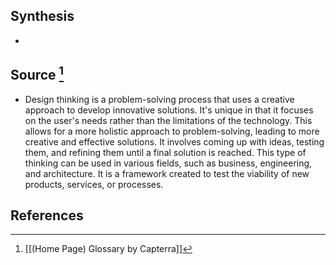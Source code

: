 ## Synthesis
- 
## Source [^1]
- Design thinking is a problem-solving process that uses a creative approach to develop innovative solutions. It's unique in that it focuses on the user's needs rather than the limitations of the technology. This allows for a more holistic approach to problem-solving, leading to more creative and effective solutions. It involves coming up with ideas, testing them, and refining them until a final solution is reached. This type of thinking can be used in various fields, such as business, engineering, and architecture. It is a framework created to test the viability of new products, services, or processes.
## References

[^1]: [[(Home Page) Glossary by Capterra]]